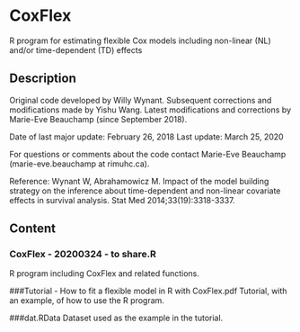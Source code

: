# CoxFlex
R program for estimating flexible Cox models including non-linear (NL) and/or time-dependent (TD) effects
## Description
Original code developed by Willy Wynant. Subsequent corrections and modifications made by Yishu Wang. Latest modifications and corrections by Marie-Eve Beauchamp (since September 2018).

Date of last major update: February 26, 2018 
Last update: March 25, 2020

For questions or comments about the code contact Marie-Eve Beauchamp (marie-eve.beauchamp at rimuhc.ca).

Reference:
Wynant W, Abrahamowicz M. Impact of the model building strategy on the inference about time-dependent and non-linear covariate effects in survival analysis. Stat Med 2014;33(19):3318-3337.

## Content
### CoxFlex - 20200324 - to share.R
R program including CoxFlex and related functions.

###Tutorial - How to fit a flexible model in R with CoxFlex.pdf
Tutorial, with an example, of how to use the R program.

###dat.RData
Dataset used as the example in the tutorial.
